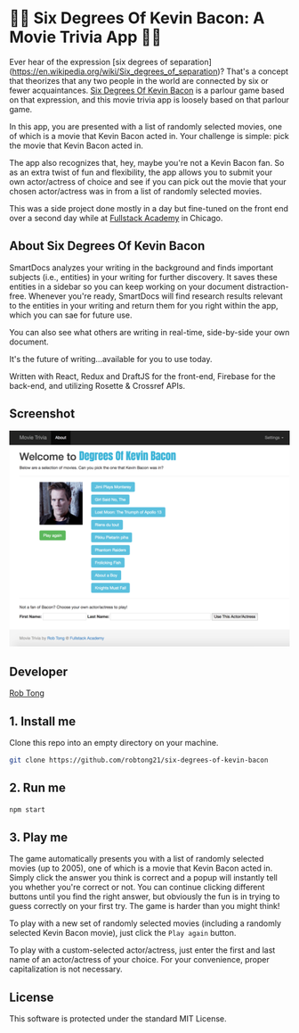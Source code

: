 # 🎥🎥 Six Degrees Of Kevin Bacon: A Movie Trivia App 🎥🎥

Ever hear of the expression [six degrees of separation] (https://en.wikipedia.org/wiki/Six_degrees_of_separation)? That's a concept that theorizes that any two people in the world are connected by six or fewer acquaintances. [Six Degrees Of Kevin Bacon](https://en.wikipedia.org/wiki/Six_Degrees_of_Kevin_Bacon) is a parlour game based on that expression, and this movie trivia app is loosely based on that parlour game.

In this app, you are presented with a list of randomly selected movies, one of which is a movie that Kevin Bacon acted in. Your challenge is simple: pick the movie that Kevin Bacon acted in.

The app also recognizes that, hey, maybe you're not a Kevin Bacon fan. So as an extra twist of fun and flexibility, the app allows you to submit your own actor/actress of choice and see if you can pick out the movie that your chosen actor/actress was in from a list of randomly selected movies.

This was a side project done mostly in a day but fine-tuned on the front end over a second day while at [Fullstack Academy](https://www.fullstackacademy.com/) in Chicago.

## About Six Degrees Of Kevin Bacon

SmartDocs analyzes your writing in the background and finds important subjects (i.e., entities) in your writing for further discovery. It saves these entities in a sidebar so you can keep working on your document distraction-free. Whenever you're ready, SmartDocs will find research results relevant to the entities in your writing and return them for you right within the app, which you can sae for future use.

You can also see what others are writing in real-time, side-by-side your own document.

It's the future of writing...available for you to use today.

Written with React, Redux and DraftJS for the front-end, Firebase for the back-end, and utilizing Rosette & Crossref APIs.


## Screenshot

![alt text](https://github.com/robtong21/six-degrees-of-kevin-bacon/blob/master/screenshots/bacon.png?raw=true)


## Developer

[Rob Tong](https://www.linkedin.com/in/rob-tong-86531a1/)


## 1. Install me

Clone this repo into an empty directory on your machine.

```sh
git clone https://github.com/robtong21/six-degrees-of-kevin-bacon
```


## 2. Run me

```sh
npm start
```


## 3. Play me

The game automatically presents you with a list of randomly selected movies (up to 2005), one of which is a movie that Kevin Bacon acted in. Simply click the answer you think is correct and a popup will instantly tell you whether you're correct or not. You can continue clicking different buttons until you find the right answer, but obviously the fun is in trying to guess correctly on your first try. The game is harder than you might think!

To play with a new set of randomly selected movies (including a randomly selected Kevin Bacon movie), just click the ```Play again``` button.

To play with a custom-selected actor/actress, just enter the first and last name of an actor/actress of your choice. For your convenience, proper capitalization is not necessary.


## License

This software is protected under the standard MIT License.

